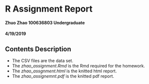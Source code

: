 # R Assignment Report
#### Zhuo Zhao 100636803 Undergraduate
#### 4/19/2019
## Contents Description
* The CSV files are the data set.
* The *zhao_assignment.Rmd* is the Rmd required for the homework.
* The *zhao_assgnment.html* is the knitted html report. 
* The *zhao_assignemnt.pdf* is the knitted pdf report. 
